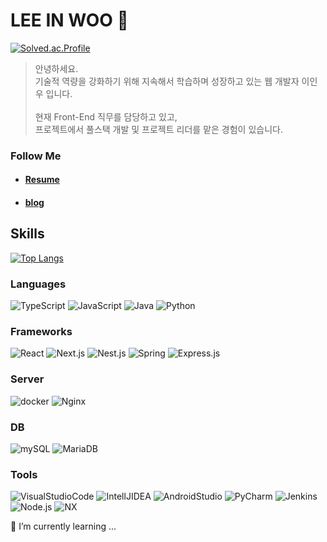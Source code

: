 # LEE IN WOO 👋
[![Solved.ac.Profile](http://mazassumnida.wtf/api/v2/generate_badge?boj=inwoo2ya)](https://solved.ac/inwoo2ya/)

> 안녕하세요.<br>
> 기술적 역량을 강화하기 위해 지속해서 학습하며 성장하고 있는 웹 개발자 이인우 입니다.
> <br><br>
> 현재 Front-End 직무를 담당하고 있고, <br>
> 프로젝트에서 풀스택 개발 및 프로젝트 리더를 맡은 경험이 있습니다.

### Follow Me
- #### [Resume](https://www.rallit.com/hub/resumes/210454/%EC%9D%B4%EC%9D%B8%EC%9A%B0)
- #### [blog](https://velog.io/@inwoo2ya/)

## Skills
[![Top Langs](https://github-readme-stats.vercel.app/api/top-langs/?username=inwoo2ya)](https://github.com/anuraghazra/github-readme-stats)

### Languages
![TypeScript](https://img.shields.io/badge/TypeScript-3178C6.svg?&style=for-the-badge&logo=TypeScript&logoColor=white)
![JavaScript](https://img.shields.io/badge/JavaScript-F7DF1E.svg?&style=for-the-badge&logo=JavaScript&logoColor=black)
![Java](https://img.shields.io/badge/Java-007396.svg?style=for-the-badge&logo=Java&logoColor=white)
![Python](https://img.shields.io/badge/Python-3776AB.svg?&style=for-the-badge&logo=Python&logoColor=white) 
### Frameworks 
![React](https://img.shields.io/badge/React-61DAFB.svg?&style=for-the-badge&logo=React&logoColor=white)
![Next.js](https://img.shields.io/badge/Next.js-000000.svg?&style=for-the-badge&logo=Next.js&logoColor=white)
![Nest.js](https://img.shields.io/badge/Nest.js-ea2845?style=for-the-badge&logo=nestjs&logoColor=white)
![Spring](https://img.shields.io/badge/Spring-3DDC84.svg?&style=for-the-badge&logo=Spring&logoColor=white)
![Express.js](https://img.shields.io/badge/Express.js-00000.svg?&style=for-the-badge&logo=Express.js&logoColor=white)
### Server
![docker](https://img.shields.io/badge/docker-%230db7ed.svg?style=for-the-badge&logo=docker&logoColor=white)
![Nginx](https://img.shields.io/badge/nginx-%23009639.svg?style=for-the-badge&logo=nginx&logoColor=white)
### DB
![mySQL](https://img.shields.io/badge/MySQL-4479A1?style=for-the-badge&logo=MySQL&logoColor=white)
![MariaDB](https://img.shields.io/badge/MariaDB-4479A1?style=for-the-badge&logo=MariaDB&logoColor=white)
### Tools
![VisualStudioCode](https://img.shields.io/badge/VisualStudioCode-FF3366.svg?&style=for-the-badge&logo=VisualStudioCode&logoColor=white)
![IntellJIDEA](https://img.shields.io/badge/IntelliJIDEA-000000.svg?&style=for-the-badge&logo=IntelliJIDEA&logoColor=white)
![AndroidStudio](https://img.shields.io/badge/AndroidStudio-3DDC84.svg?style=for-the-badge&logo=AndroidStudio&logoColor=white)
![PyCharm](https://img.shields.io/badge/PyCharm-000000.svg?style=for-the-badge&logo=PyCharm&logoColor=white)
![Jenkins](https://img.shields.io/badge/Jenkins-D24939.svg?style=for-the-badge&logo=Jenkins&logoColor=white)
![Node.js](https://img.shields.io/badge/Node.js-339933.svg?&style=for-the-badge&logo=Node.js&logoColor=white)
![NX](https://img.shields.io/badge/Nx-143055.svg?&style=for-the-badge&logo=nx&logoColor=white)

🌱 I’m currently learning ...
<!--
**inwoo2ya/inwoo2ya** is a ✨ _special_ ✨ repository because its `README.md` (this file) appears on your GitHub profile.

Here are some ideas to get you started:

- 🔭 I’m currently working on ...
- 🌱 I’m currently learning ...
- 👯 I’m looking to collaborate on ...
- 🤔 I’m looking for help with ...
- 💬 Ask me about ...
- 📫 How to reach me: ...
- 😄 Pronouns: ...
- ⚡ Fun fact: ...
-->
